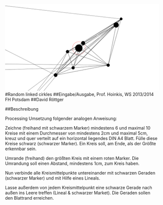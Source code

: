 ![image](screenshot.png)  
#Random linked cirkles
##Eingabe/Ausgabe, Prof. Hoinkis, WS 2013/2014 FH Potsdam
##David Röttger

##Beschreibung

Processing Umsetzung folgender analogen Anweisung:

Zeichne (freihand mit schwarzem Marker) mindestens 6 und maximal 10 Kreise mit einem Durchmesser von mindestens 2cm und maximal 5cm, kreuz und quer verteilt auf ein horizontal liegendes DIN A4 Blatt. Fülle diese Kreise schwarz (schwarzer Marker). Ein Kreis soll, am Ende, als der Größte erkennbar sein.

Umrande (freihand) den größten Kreis mit einem roten Marker. Die Umrandung soll einen Abstand, mindestens 1cm, zum Kreis haben. 

Nun verbinde alle Kreismittelpunkte untereinander mit schwarzen Geraden (schwarzer Marker) und mit Hilfe eines Lineals.

Lasse außerdem von jedem Kreismittelpunkt eine schwarze Gerade nach außen ins Leere treffen (Lineal & schwarzer Market). Die Geraden sollen den Blattrand erreichen.



